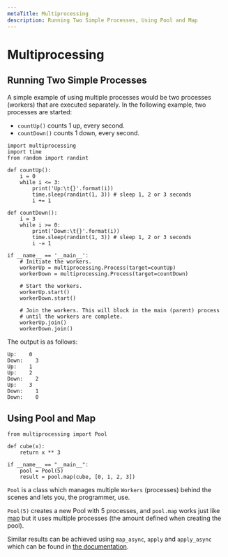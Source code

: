 ```yaml
---
metaTitle: Multiprocessing
description: Running Two Simple Processes, Using Pool and Map
---
```


# Multiprocessing




## Running Two Simple Processes


A simple example of using multiple processes would be two processes (workers) that are executed separately. In the following example, two processes are started:

- `countUp()` counts 1 up, every second.
- `countDown()` counts 1 down, every second.

```
import multiprocessing
import time
from random import randint

def countUp():
    i = 0
    while i <= 3:
        print('Up:\t{}'.format(i))
        time.sleep(randint(1, 3)) # sleep 1, 2 or 3 seconds
        i += 1

def countDown():
    i = 3
    while i >= 0:
        print('Down:\t{}'.format(i))
        time.sleep(randint(1, 3)) # sleep 1, 2 or 3 seconds
        i -= 1

if __name__ == '__main__':
    # Initiate the workers.
    workerUp = multiprocessing.Process(target=countUp)
    workerDown = multiprocessing.Process(target=countDown)
    
    # Start the workers.
    workerUp.start()
    workerDown.start()

    # Join the workers. This will block in the main (parent) process
    # until the workers are complete.
    workerUp.join()
    workerDown.join()

```

The output is as follows:

```
Up:    0
Down:    3
Up:    1
Up:    2
Down:    2
Up:    3
Down:    1
Down:    0

```



## Using Pool and Map


```
from multiprocessing import Pool

def cube(x):
    return x ** 3

if __name__ == "__main__":
    pool = Pool(5)
    result = pool.map(cube, [0, 1, 2, 3])

```

`Pool` is a class which manages multiple `Workers` (processes) behind the scenes and lets you, the programmer, use.

`Pool(5)` creates a new Pool with 5 processes, and `pool.map` works just like [map](https://docs.python.org/2/library/functions.html#map) but it uses multiple processes (the amount defined when creating the pool).

Similar results can be achieved using `map_async`, `apply` and `apply_async` which can be found in [the documentation](https://docs.python.org/2/library/multiprocessing.html).

